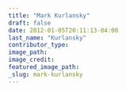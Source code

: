 ```yaml
---
title: "Mark Kurlansky"
draft: false
date: 2012-01-05T20:11:13-04:00
last_name: "Kurlansky"
contributor_type:
image_path:
image_credit:
featured_image_path:
_slug: mark-kurlansky
---
```

